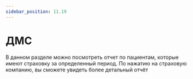 ```yaml
---
sidebar_position: 11.19
---
```


# ДМС

<!-- ![Модуль "reports_1"](assets/reports/1.png) -->

В данном разделе можно посмотреть отчет по пациентам, которые имеют страховку за определенный период. По нажатию на страховую компанию, вы сможете увидеть более детальный отчёт

<!-- ![Модуль "reports_1"](assets/reports/1.png) -->

